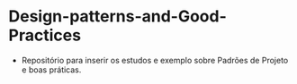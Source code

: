 # Design-patterns-and-Good-Practices

* Repositório para inserir os estudos e exemplo sobre Padrões de Projeto e boas práticas.
